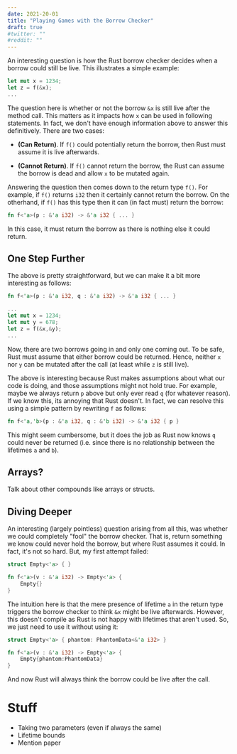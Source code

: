 ```yaml
---
date: 2021-20-01
title: "Playing Games with the Borrow Checker"
draft: true
#twitter: ""
#reddit: ""
---
```


An interesting question is how the Rust borrow checker decides when a
borrow could still be live.  This illustrates a simple example:

```Rust
let mut x = 1234;
let z = f(&x);
...
```

The question here is whether or not the borrow `&x` is still live
after the method call.  This matters as it impacts how `x` can be used
in following statements.  In fact, we don't have enough information
above to answer this definitively.  There are two cases:

   * **(Can Return)**.  If `f()` could potentially return the borrow,
       then Rust must assume it is live afterwards.
   
   * **(Cannot Return)**.  If `f()` cannot return the borrow, the Rust
       can assume the borrow is dead and allow `x` to be mutated
       again.

Answering the question then comes down to the return type `f()`.  For
example, if `f()` returns `i32` then it certainly cannot return the
borrow.  On the otherhand, if `f()` has this type then it can (in fact
must) return the borrow:

```Rust
fn f<'a>(p : &'a i32) -> &'a i32 { ... }
```

In this case, it must return the borrow as there is nothing else it
could return.

## One Step Further

The above is pretty straightforward, but we can make it a bit more
interesting as follows:

```Rust
fn f<'a>(p : &'a i32, q : &'a i32) -> &'a i32 { ... }

...
let mut x = 1234;
let mut y = 678;
let z = f(&x,&y);
...
```

Now, there are two borrows going in and only one coming out.  To be
safe, Rust must assume that either borrow could be returned.  Hence,
neither `x` nor `y` can be mutated after the call (at least while `z`
is still live).

The above is interesting because Rust makes assumptions about what our
code is doing, and those assumptions might not hold true.  For
example, maybe we always return `p` above but only ever read `q` (for
whatever reason).  If we know this, its annoying that Rust doesn't.
In fact, we can resolve this using a simple pattern by rewriting `f`
as follows:

```Rust
fn f<'a,'b>(p : &'a i32, q : &'b i32) -> &'a i32 { p }
```

This might seem cumbersome, but it does the job as Rust now knows `q`
could never be returned (i.e. since there is no relationship between
the lifetimes `a` and `b`).

## Arrays?

Talk about other compounds like arrays or structs.

## Diving Deeper

An interesting (largely pointless) question arising from all this, was
whether we could completely "fool" the borrow checker.  That is,
return something we know could never hold the borrow, but where Rust
assumes it could.  In fact, it's not so hard.  But, my first attempt
failed:

```Rust
struct Empty<'a> { }

fn f<'a>(v : &'a i32) -> Empty<'a> {
    Empty{}
}
```

The intuition here is that the mere presence of lifetime `a` in the
return type triggers the borrow checker to think `&x` might be live
afterwards.  However, this doesn't compile as Rust is not happy with
lifetimes that aren't used.  So, we just need to use it without using
it:

```Rust
struct Empty<'a> { phantom: PhantomData<&'a i32> }

fn f<'a>(v : &'a i32) -> Empty<'a> {
    Empty{phantom:PhantomData}
}
```

And now Rust will always think the borrow could be live after the
call.


# Stuff

   * Taking two parameters (even if always the same)
   * Lifetime bounds
   * Mention paper
